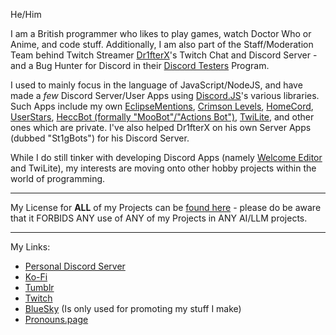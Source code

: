 He/Him

I am a British programmer who likes to play games, watch Doctor Who or Anime, and code stuff.
Additionally, I am also part of the Staff/Moderation Team behind Twitch Streamer [Dr1fterX](https://www.twitch.tv/dr1fterx)'s Twitch Chat and Discord Server - and a Bug Hunter for Discord in their [Discord Testers](https://dis.gd/bugs) Program.

I used to mainly focus in the language of JavaScript/NodeJS, and have made a *few* Discord Server/User Apps using [Discord.JS](https://github.com/discordjs/discord.js)'s various libraries. Such Apps include my own [EclipseMentions](https://github.com/TwilightZebby/EclipseMentionsBot), [Crimson Levels](https://github.com/TwilightZebby/CrimsonLevelsBot), [HomeCord](https://github.com/HomeCord/HomeCord), [UserStars](https://github.com/TwilightZebby/UserStars), [HeccBot (formally "MooBot"/"Actions Bot")](https://github.com/HeccBot/HeccBot), [TwiLite](https://github.com/TwilightZebby/TwiLite), and other ones which are private. I've also helped Dr1fterX on his own Server Apps (dubbed "St1gBots") for his Discord Server.

While I do still tinker with developing Discord Apps (namely [Welcome Editor](https://github.com/TwilightZebby/WelcomeEditor) and TwiLite), my interests are moving onto other hobby projects within the world of programming.

---

My License for **ALL** of my Projects can be [found here](https://github.com/TwilightZebby/license/blob/main/license.md) - please do be aware that it FORBIDS ANY use of ANY of my Projects in ANY AI/LLM projects.

---

My Links:

* [Personal Discord Server](https://discord.gg/nM7fJ8ZqnK)
* [Ko-Fi](https://ko-fi.com/twilightzebby)
* [Tumblr](https://twilightzebby.tumblr.com)
* [Twitch](https://www.twitch.tv/twilightzebby)
* [BlueSky](https://bsky.app/profile/twilightzebby.bsky.social) (Is only used for promoting my stuff I make)
* [Pronouns.page](https://en.pronouns.page/@Zebby)
<!--* [My Website](https://twilightzebby.github.io) hiding while I redesign it lol-->
